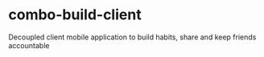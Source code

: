 # combo-build-client
Decoupled client mobile application to build habits, share and keep friends accountable
